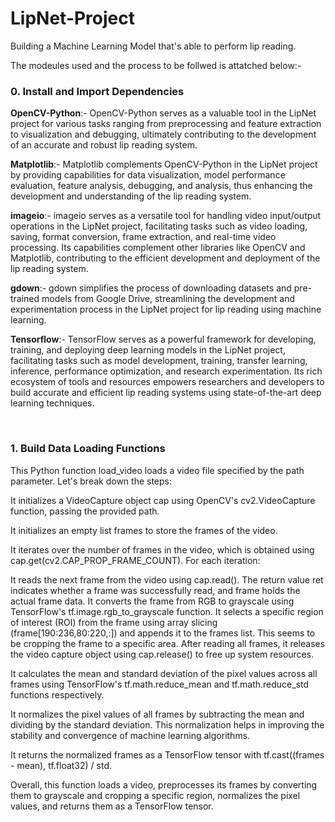 # LipNet-Project
Building a Machine Learning Model that's able to perform lip reading.

The modeules used and the process to be follwed is attatched below:-

<h3>0. Install and Import Dependencies</h3>

**OpenCV-Python**:-  OpenCV-Python serves as a valuable tool in the LipNet project for various tasks ranging from preprocessing and feature extraction to visualization and debugging, ultimately contributing to the development of an accurate and robust lip reading system.

**Matplotlib**:-   Matplotlib complements OpenCV-Python in the LipNet project by providing capabilities for data visualization, model performance evaluation, feature analysis, debugging, and analysis, thus enhancing the development and understanding of the lip reading system.

**imageio**:- imageio serves as a versatile tool for handling video input/output operations in the LipNet project, facilitating tasks such as video loading, saving, format conversion, frame extraction, and real-time video processing. Its capabilities complement other libraries like OpenCV and Matplotlib, contributing to the efficient development and deployment of the lip reading system.

**gdown**:-  gdown simplifies the process of downloading datasets and pre-trained models from Google Drive, streamlining the development and experimentation process in the LipNet project for lip reading using machine learning.

**Tensorflow**:- TensorFlow serves as a powerful framework for developing, training, and deploying deep learning models in the LipNet project, facilitating tasks such as model development, training, transfer learning, inference, performance optimization, and research experimentation. Its rich ecosystem of tools and resources empowers researchers and developers to build accurate and efficient lip reading systems using state-of-the-art deep learning techniques.

<br>
<h3>1. Build Data Loading Functions</h3>
This Python function load_video loads a video file specified by the path parameter. Let's break down the steps:

It initializes a VideoCapture object cap using OpenCV's cv2.VideoCapture function, passing the provided path.

It initializes an empty list frames to store the frames of the video.

It iterates over the number of frames in the video, which is obtained using cap.get(cv2.CAP_PROP_FRAME_COUNT). For each iteration:

It reads the next frame from the video using cap.read(). The return value ret indicates whether a frame was successfully read, and frame holds the actual frame data.
It converts the frame from RGB to grayscale using TensorFlow's tf.image.rgb_to_grayscale function.
It selects a specific region of interest (ROI) from the frame using array slicing (frame[190:236,80:220,:]) and appends it to the frames list. This seems to be cropping the frame to a specific area.
After reading all frames, it releases the video capture object using cap.release() to free up system resources.

It calculates the mean and standard deviation of the pixel values across all frames using TensorFlow's tf.math.reduce_mean and tf.math.reduce_std functions respectively.

It normalizes the pixel values of all frames by subtracting the mean and dividing by the standard deviation. This normalization helps in improving the stability and convergence of machine learning algorithms.

It returns the normalized frames as a TensorFlow tensor with tf.cast((frames - mean), tf.float32) / std.

Overall, this function loads a video, preprocesses its frames by converting them to grayscale and cropping a specific region, normalizes the pixel values, and returns them as a TensorFlow tensor. 
